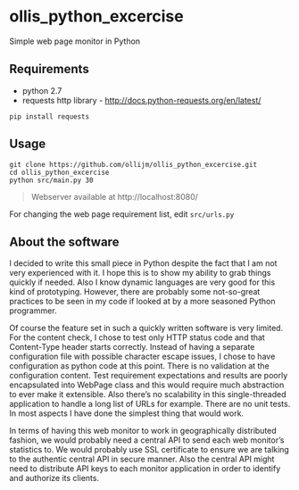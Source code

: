 ollis_python_excercise
======================

Simple web page monitor in Python

## Requirements

* python 2.7
* requests http library - http://docs.python-requests.org/en/latest/

```
pip install requests
```

## Usage

```
git clone https://github.com/ollijm/ollis_python_excercise.git
cd ollis_python_excercise
python src/main.py 30
```

> Webserver available at http://localhost:8080/

For changing the web page requirement list, edit `src/urls.py`

## About the software

I decided to write this small piece in Python despite the fact that I am not very experienced with it. I hope this is to show my ability to grab things quickly if needed. Also I know dynamic languages are very good for this kind of prototyping. However, there are probably some not-so-great practices to be seen in my code if looked at by a more seasoned Python programmer.

Of course the feature set in such a quickly written software is very limited. For the content check, I chose to test only HTTP status code and that Content-Type header starts correctly. Instead of having a separate configuration file with possible character escape issues, I chose to have configuration as python code at this point. There is no validation at the configuration content. Test requirement expectations and results are poorly encapsulated into WebPage class and this would require much abstraction to ever make it extensible. Also there’s no scalability in this single-threaded application to handle a long list of URLs for example. There are no unit tests. In most aspects I have done the simplest thing that would work.

In terms of having this web monitor to work in geographically distributed fashion, we would probably need a central API to send each web monitor’s statistics to. We would probably use SSL certificate to ensure we are talking to the authentic central API in secure manner. Also the central API might need to distribute API keys to each monitor application in order to identify and authorize its clients.
